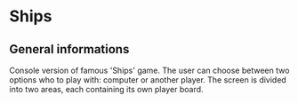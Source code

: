 # Ships

## General informations

Console version of famous 'Ships' game. The user can choose between two options who to play with: computer or another player. The screen is divided into two areas, each containing its own player board.
